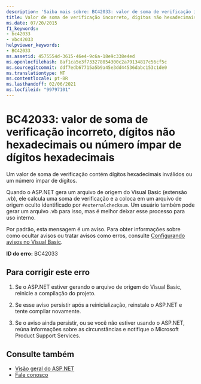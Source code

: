 ```yaml
---
description: 'Saiba mais sobre: BC42033: valor de soma de verificação incorreto, dígitos não hexadecimais ou número ímpar de dígitos hexadecimais'
title: Valor de soma de verificação incorreto, dígitos não hexadecimais ou número ímpar de dígitos hexadecimais
ms.date: 07/20/2015
f1_keywords:
- bc42033
- vbc42033
helpviewer_keywords:
- BC42033
ms.assetid: 4575554d-3615-46e4-9c6a-18e9c338e4ed
ms.openlocfilehash: 8af1ca5e3f733278054300c2a79134817c56cf5c
ms.sourcegitcommit: ddf7edb67715a5b9a45e3dd44536dabc153c1de0
ms.translationtype: MT
ms.contentlocale: pt-BR
ms.lasthandoff: 02/06/2021
ms.locfileid: "99797101"
---
```

# <a name="bc42033-bad-checksum-value-non-hex-digits-or-odd-number-of-hex-digits"></a>BC42033: valor de soma de verificação incorreto, dígitos não hexadecimais ou número ímpar de dígitos hexadecimais

Um valor de soma de verificação contém dígitos hexadecimais inválidos ou um número ímpar de dígitos.

 Quando o ASP.NET gera um arquivo de origem do Visual Basic (extensão .vb), ele calcula uma soma de verificação e a coloca em um arquivo de origem oculto identificado por `#externalchecksum`. Um usuário também pode gerar um arquivo .vb para isso, mas é melhor deixar esse processo para uso interno.

 Por padrão, esta mensagem é um aviso. Para obter informações sobre como ocultar avisos ou tratar avisos como erros, consulte [Configurando avisos no Visual Basic](/visualstudio/ide/configuring-warnings-in-visual-basic).

 **ID do erro:** BC42033

## <a name="to-correct-this-error"></a>Para corrigir este erro

1. Se o ASP.NET estiver gerando o arquivo de origem do Visual Basic, reinicie a compilação do projeto.

2. Se esse aviso persistir após a reinicialização, reinstale o ASP.NET e tente compilar novamente.

3. Se o aviso ainda persistir, ou se você não estiver usando o ASP.NET, reúna informações sobre as circunstâncias e notifique o Microsoft Product Support Services.

## <a name="see-also"></a>Consulte também

- [Visão geral do ASP.NET](/aspnet/overview)
- [Fale conosco](/visualstudio/ide/feedback-options)
